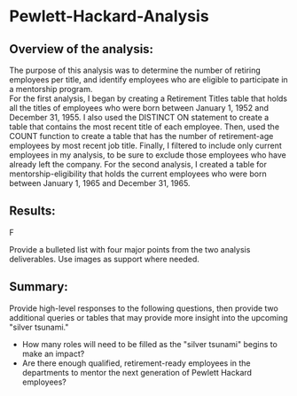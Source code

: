 # Pewlett-Hackard-Analysis

## Overview of the analysis: 

The purpose of this analysis was to determine the number of retiring employees per title, and identify employees who are eligible to participate in a mentorship program.  
For the first analysis, I began by creating a Retirement Titles table that holds all the titles of employees who were born between January 1, 1952 and December 31, 1955. I also used the DISTINCT ON statement to create a table that contains the most recent title of each employee. Then, used the COUNT function to create a table that has the number of retirement-age employees by most recent job title. Finally, I filtered to include only current employees in my analysis, to be sure to exclude those employees who have already left the company.
For the second analysis, I created a table for mentorship-eligibility that holds the current employees who were born between January 1, 1965 and December 31, 1965.

## Results: 

F

Provide a bulleted list with four major points from the two analysis deliverables. Use images as support where needed.

## Summary: 

Provide high-level responses to the following questions, then provide two additional queries or tables that may provide more insight into the upcoming "silver tsunami."
- How many roles will need to be filled as the "silver tsunami" begins to make an impact?
- Are there enough qualified, retirement-ready employees in the departments to mentor the next generation of Pewlett Hackard employees?
